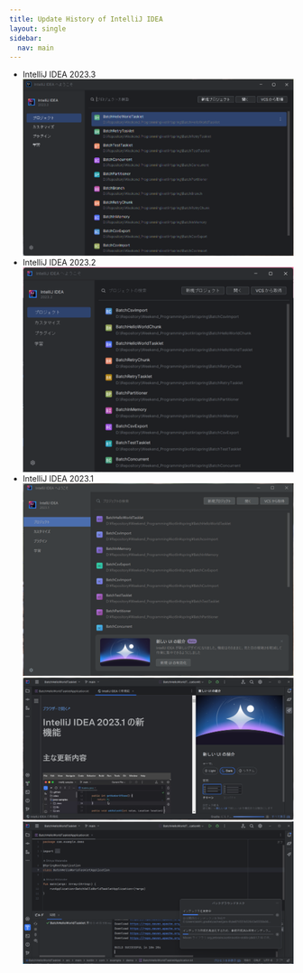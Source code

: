 ```yaml
---
title: Update History of IntelliJ IDEA
layout: single
sidebar:
  nav: main
---
```

- IntelliJ IDEA 2023.3
    ![Intellij IDEA 2023.3](/images/Kotlin/20231208_IntelliJ_IDEA_2023.3.png)
- IntelliJ IDEA 2023.2
    ![Intellij IDEA 2023.2](/images/Kotlin/20230730_IntelliJ_IDEA_2023.2.png)
- IntelliJ IDEA 2023.1
    ![新しいUIの有効化](/images/Kotlin/IntelliJ_IDEA_2023.1_NewUI_Enable.png)
    ![新しいUIの紹介](/images/Kotlin/IntelliJ_IDEA_2023.1_About_NewUI.png)
    ![新しいUI](/images/Kotlin/IntelliJ_IDEA_2023.1_NewUI.png)
